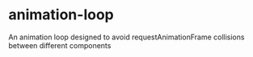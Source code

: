 animation-loop
==============

An animation loop designed to avoid requestAnimationFrame collisions between different components

